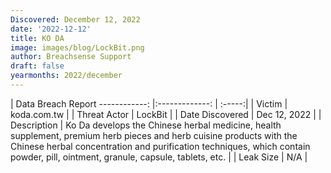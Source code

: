```yaml
---
Discovered: December 12, 2022
date: '2022-12-12'
title: KO DA
image: images/blog/LockBit.png
author: Breachsense Support
draft: false
yearmonths: 2022/december
---
```



| Data Breach Report
------------:     |:-------------:    | :-----:|
| Victim      | koda.com.tw      | 
| Threat Actor      | LockBit      | 
| Date Discovered      | Dec 12, 2022      | 
| Description      | Ko Da develops the Chinese herbal medicine, health supplement, premium herb pieces and herb cuisine products with the Chinese herbal concentration and purification techniques, which contain powder, pill, ointment, granule, capsule, tablets, etc.      | 
| Leak Size      | N/A      | 

